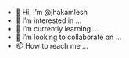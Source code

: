 - 👋 Hi, I’m @jhakamlesh
- 👀 I’m interested in ...
- 🌱 I’m currently learning ...
- 💞️ I’m looking to collaborate on ...
- 📫 How to reach me ...

<!---
jhakamlesh/jhakamlesh is a ✨ special ✨ repository because its `README.md` (this file) appears on your GitHub profile.
You can click the Preview link to take a look at your changes.
--->



